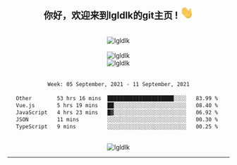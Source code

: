 <div align="center">
<h2> 你好，欢迎来到lgldlk的git主页 ! <img src="https://github.com/lgldlk/lgldlk/blob/main/gifs/Hi.gif" width="30px"></h2>
</div>

<div align="center">
 </br>
 <img src="http://aiitapp.cn:8091/?color=rgba(37,144,118,1)&shadowColor=rgba(12,16,20,1)&fontSize=120&&shadowOffsetX=9&shadowOffsetY=11" height="26px" alt="lgldlk" />
 </br>

   </br>
 <img src="https://github-readme-stats.vercel.app/api?username=lgldlk&show_icons=true&theme=gotham&locale=cn" alt="lgldlk" />
 

</br>

<img  src="http://github-readme-stats.vercel.app/api/top-langs/?username=lgldlk&show_icons=true&theme=gotham&locale=cn&layout=compact" alt="lgldlk"/>  
</br>
</br>

<!--START_SECTION:waka-->
```text
Week: 05 September, 2021 - 11 September, 2021

Other        53 hrs 16 mins  █████████████████████░░░░   83.99 % 
Vue.js       5 hrs 19 mins   ██░░░░░░░░░░░░░░░░░░░░░░░   08.40 % 
JavaScript   4 hrs 23 mins   █▓░░░░░░░░░░░░░░░░░░░░░░░   06.92 % 
JSON         11 mins         ░░░░░░░░░░░░░░░░░░░░░░░░░   00.30 % 
TypeScript   9 mins          ░░░░░░░░░░░░░░░░░░░░░░░░░   00.25 % 
```
<!--END_SECTION:waka-->

 </br>
  <img src="https://visitor-badge.glitch.me/badge?page_id=lgldlk" alt="lgldlk" />

---

 


